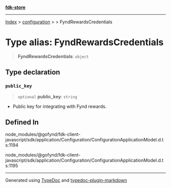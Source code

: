[**fdk-store**](../../../README.md)
***

[Index](../../../API.md) > [configuration](../../README.md) > [<internal>](../README.md) > FyndRewardsCredentials

# Type alias: FyndRewardsCredentials

> **FyndRewardsCredentials**: `object`

## Type declaration

### `public_key`

> `optional` **public\_key**: `string`

- Public key for integrating with Fynd rewards.

## Defined In

node\_modules/@gofynd/fdk-client-javascript/sdk/application/Configuration/ConfigurationApplicationModel.d.ts:1194

node\_modules/@gofynd/fdk-client-javascript/sdk/application/Configuration/ConfigurationApplicationModel.d.ts:1195

***
Generated using [TypeDoc](https://typedoc.org/) and [typedoc-plugin-markdown](https://www.npmjs.com/package/typedoc-plugin-markdown)
